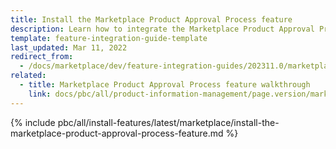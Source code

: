 ```yaml
---
title: Install the Marketplace Product Approval Process feature
description: Learn how to integrate the Marketplace Product Approval Process feature into a Spryker project.
template: feature-integration-guide-template
last_updated: Mar 11, 2022
redirect_from:
  - /docs/marketplace/dev/feature-integration-guides/202311.0/marketplace-product-approval-process-feature-integration.html
related:
  - title: Marketplace Product Approval Process feature walkthrough
    link: docs/pbc/all/product-information-management/page.version/marketplace/marketplace-product-approval-process-feature-overview.html
---
```


{% include pbc/all/install-features/latest/marketplace/install-the-marketplace-product-approval-process-feature.md %} <!-- To edit, see /_includes/pbc/all/install-features/202311.0/marketplace/install-the-marketplace-product-approval-process-feature.md -->
